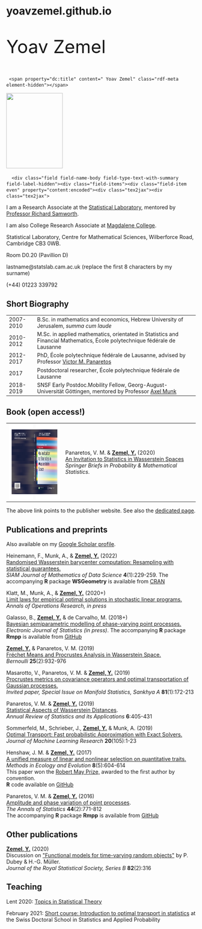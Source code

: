 # yoavzemel.github.io

  <html>    
      <head>      
<title>Yoav Zemel</title>
      </head>    
      <body>      
         <p style="font-size:48px;">Yoav Zemel</p>    

     <span property="dc:title" content=" Yoav Zemel" class="rdf-meta element-hidden"></span>
  <div class="field field-name-field-portrait field-type-image field-label-hidden"><div class="field-items"><div class="field-item even"><img typeof="foaf:Image" class="campl-scale-with-grid" src="https://www.dpmms.cam.ac.uk/files/styles/portrait/public/portraits/yz668.jpg?itok=gwzat5Ci" width="150" height="200" /></div></div></div>
      <div class="content campl-content-container">
      
      <div class="field field-name-body field-type-text-with-summary field-label-hidden"><div class="field-items"><div class="field-item even" property="content:encoded"><div class="tex2jax"><div class="tex2jax">
<p>I am a Research Associate at the <font><a class="link-extern" href="http://www.statslab.cam.ac.uk/" rel="noreferrer noopener" target="_blank">Statistical Laboratory</a></font>, mentored by <font><a class="link-extern" href="http://www.statslab.cam.ac.uk/~rjs57/" rel="noreferrer noopener" target="_blank">Professor Richard Samworth</a></font>.</p>
<p>I am also College Research Associate at <font><a class="link-extern" href="http://www.magd.cam.ac.uk" rel="noreferrer noopener" target="_blank">Magdalene College</a></font>.</p>
<p><font>Statistical Laboratory, Centre for Mathematical Sciences</font><font>, Wilberforce Road</font><font>, Cambridge CB3 0WB.</font></p>
<p>Room D0.20 (Pavillion D)</p>
<p>lastname@statslab.cam.ac.uk (replace the first 8 characters by my surname)</p>
<p>(+44) 01223 339792</p>

<h2>Short Biography</h2>
<table class="content table">
  <tbody><tr><td class="special"><font>2007-2010</font></td>
<td class="special"><font>B.Sc. in mathematics and economics, Hebrew University of Jerusalem, <em>summa cum laude</em></font></td>
</tr><tr><td class="special"><font>2010-2012</font></td>
<td class="special"><font>M.Sc. in applied mathematics, orientated in Statistics and Financial Mathematics, École polytechnique fédérale de Lausanne</font></td>
</tr><tr><td class="special"><font>2012-2017</font></td>
<td class="special"><font>PhD, École polytechnique fédérale de Lausanne, advised by Professor <a class="link-extern" href="http://smat-files.epfl.ch/victor/" rel="noreferrer noopener" target="_blank">Victor M. Panaretos</a></font></td>
</tr><tr><td class="special"><font>2017</font></td>
<td class="special"><font>Postdoctoral researcher, École polytechnique fédérale de Lausanne</font></td>
</tr><tr><td class="special"><font>2018-2019</font></td>
<td class="special"><font>SNSF Early Postdoc.Mobility Fellow, Georg-August-Universität Göttingen, mentored by Professor <a class="link-extern" href="http://www.stochastik.math.uni-goettingen.de/index.php?language=en&amp;id=munk" rel="noreferrer noopener" target="_blank">Axel Munk</a></font></td>
</tr></tbody></table>

<h2><font>Book (open access!)</font></h2>
<table><tr>
<td><img typeof="foaf:Image" class="campl-scale-with-grid" src="isw/cover.png" width="150" height="200" /></td>
<td><p><font>Panaretos, V. M. &amp; <u><strong>Zemel, Y.</strong></u> (2020)<br />
<font><a class="link-extern" href="https://www.springer.com/gp/book/9783030384371" rel="noreferrer noopener" target="_blank">An Invitation to Statistics in Wasserstein Spaces</a></font><br /><em>Springer Briefs in Probability &amp; Mathematical Statistics</em>.</font></p></td>
</tr></table>
The above link points to the publisher website.  See also the <a href = "isw/isw.html">dedicated page</a>.
<h2> </h2>
<h2><font>Publications and preprints</font></h2>
Also available on my <a href="https://scholar.google.com/citations?user=0NyTBEYAAAAJ&hl=de&oi=ao">Google Scholar profile</a>.
<p><font>
  Heinemann, F., Munk, A., &amp; <u><strong>Zemel, Y.</strong></u> (2022)<br />
  <a class="link-extern" href="https://doi.org/10.1137/20M1385263" rel="noreferrer noopener" target="_blank">Randomised Wasserstein barycenter computation: Resampling with statistical guarantees.</a><br /><em>SIAM Journal of Mathematics of Data Science</em> <strong>4</strong>(1):229-259.  The accompanying <b>R</b> package <b>WSGeometry</b> is available from <a class="link-extern" href="https://CRAN.R-project.org/package=WSGeometry" rel="noreferrer noopener" target="_blank">CRAN</a>
  </font></p>
<p><font>
  Klatt, M., Munk, A., &amp; <u><strong>Zemel, Y.</strong></u> (2020+)<br />
  <a class="link-extern" href="https://arxiv.org/abs/2007.13473" rel="noreferrer noopener" target="_blank">Limit laws for empirical optimal solutions in stochastic linear programs.</a><br /><em>Annals of Operations Research, in press</em>
  </font></p>
<p><font>
  Galasso, B., <u><strong>Zemel, Y.</strong></u> &amp; de Carvalho, M. (2018+)<br />
  <a class="link-extern" href="https://arxiv.org/abs/1812.09607" rel="noreferrer noopener" target="_blank">Bayesian semiparametric modelling of phase-varying point processes.</a><br /><em>Electronic Journal of Statistics (in press)</em>. The accompanying <b>R</b> package <b>Rmpp</b> is available from <a class="link-extern" href="https://github.com/bgalasso/Rmpp" rel="noreferrer noopener" target="_blank">GitHub</a>
  </font></p>
<p> </p>

<p><u><strong>Zemel, Y.</strong></u>  &amp; Panaretos, V. M. (2019)<br /><a class="link-extern" href="https://projecteuclid.org/euclid.bj/1551862840" rel="noreferrer noopener" target="_blank">Fréchet Means and Procrustes Analysis in Wasserstein Space.</a><br /><em>Bernoulli</em> <strong>25</strong>(2):932-976</p>
<p>
  Masarotto, V., Panaretos, V. M. &amp; <u><strong>Zemel, Y.</strong></u> (2019)<br />
  <a class="link-extern" href="https://link.springer.com/article/10.1007%2Fs13171-018-0130-1" rel="noreferrer noopener" target="_blank">Procrustes metrics on covariance operators and optimal transportation of Gaussian processes.</a><br />
  <em>Invited paper, Special Issue on Manifold Statistics, Sankhya A </em><strong>81</strong>(1):172-213
  </p>
<p>
  Panaretos, V. M. &amp; <u><strong>Zemel, Y.</strong></u> (2019)<br />
  <a class="link-extern" href="https://www.annualreviews.org/doi/abs/10.1146/annurev-statistics-030718-104938?journalCode=statistics" rel="noreferrer noopener" target="_blank">Statistical Aspects of Wasserstein Distances</a>.<br />
<em>Annual Review of Statistics and its Applications</em> <strong>6</strong>:405-431</p>
<p>Sommerfeld, M., Schrieber, J., <u><strong>Zemel, Y.</strong></u> &amp; Munk, A. (2019)<br />
<a class="link-extern" href="http://www.jmlr.org/papers/v20/18-079.html" rel="noreferrer noopener" target="_blank">Optimal Transport:  Fast probabilistic Approximation with Exact Solvers.</a><br />
<em>Journal of Machine Learning Research </em><strong>20</strong>(105):1-23
</p>
<p>
  Henshaw, J. M. &amp; <u><strong>Zemel, Y.</strong></u> (2017)<br />
  <a class="link-extern" href="http://onlinelibrary.wiley.com/doi/10.1111/2041-210X.12685/full" rel="noreferrer noopener" target="_blank">A unified measure of linear and nonlinear selection on quantitative traits.</a><br />
  <em>Methods in Ecology and Evolution</em> <strong>8</strong>(5):604-614<br />
This paper won the <a class="link-extern" href="https://www.britishecologicalsociety.org/publications/best-paper-by-an-early-career-researcher/robert-may-prize/" rel="noreferrer noopener" target="_blank">Robert May Prize,</a> awarded to the first author by convention.<br />
<b>R</b> code available on <a class="link-extern" href="https://github.com/jjono/DSD" rel="noreferrer noopener" target="_blank">GitHub</a></p>
<p>
  Panaretos, V. M. &amp; <u><strong>Zemel, Y.</strong></u> (2016)<br />
<a class="link-extern" href="http://projecteuclid.org/euclid.aos/1458245735" rel="noreferrer noopener" target="_blank">Amplitude and phase variation of point processes</a>.<br />
<em>The Annals of Statistics</em> <strong>44</strong>(2):771-812<br />
The accompanying <b>R</b> package <b>Rmpp</b> is available from <a class="link-extern" href="https://github.com/bgalasso/Rmpp" rel="noreferrer noopener" target="_blank">GitHub</a> 
</p>

<h2><font>Other publications</font></h2>
<p>
  <strong><u>Zemel, Y.</u></strong> (2020)<br />
Discussion on <a class="link-extern" href="https://rss.onlinelibrary.wiley.com/doi/10.1111/rssb.12337">"Functional models for time-varying random objects"</a> by P. Dubey &amp; H.-G. M&uuml;ller.<br />
  <em>Journal of the Royal Statistical Society, Series B</em> <strong>82</strong>(2):316  </p>
<p> </p>
<h2><font><a name="t">Teaching</a></font></h2>
<p> Lent 2020: <a href="tst/tst.html" rel="noreferrer noopener" target="_blank">Topics in Statistical Theory</a></p>
<p> February 2021: <a href="cuso.html" rel="noreferrer noopener" target="_blank">Short course: Introduction to optimal transport in statistics</a> at the Swiss Doctoral School in Statistics and Applied Probability</p>


</div></div></div></div>    </div></div>
      </body>
</html>

